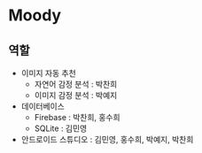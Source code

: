 # Moody
## 역할
- 이미지 자동 추천
  - 자연어 감정 분석 : 박찬희
  - 이미지 감정 분석 : 박예지
- 데이터베이스
  - Firebase : 박찬희, 홍수희
  - SQLite : 김민영
- 안드로이드 스튜디오 : 김민영, 홍수희, 박예지, 박찬희
